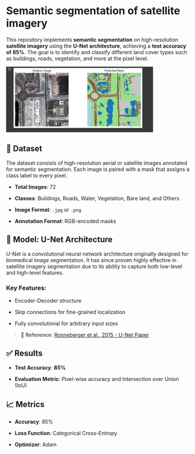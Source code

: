 # Semantic segmentation of satellite imagery
This repository implements **semantic segmentation** on high-resolution **satellite imagery** using the **U-Net architecture**, achieving a **test accuracy of 85%**. The goal is to identify and classify different land cover types such as buildings, roads, vegetation, and more at the pixel level.


<img src="example/image.png" width="400"/>


## 📂 Dataset

The dataset consists of high-resolution aerial or satellite images annotated for semantic segmentation. Each image is paired with a mask that assigns a class label to every pixel.

-   **Total Images**: 72
    
-   **Classes**: Buildings, Roads, Water, Vegetation, Bare land, and Others
    
-   **Image Format**: `.jpg` or `.png`
    
-   **Annotation Format**: RGB-encoded masks


## 🧠 Model: U-Net Architecture

U-Net is a convolutional neural network architecture originally designed for biomedical image segmentation. It has since proven highly effective in satellite imagery segmentation due to its ability to capture both low-level and high-level features.

### Key Features:

-   Encoder-Decoder structure
    
-   Skip connections for fine-grained localization
    
-   Fully convolutional for arbitrary input sizes
    

> 📖 **Reference**: [Ronneberger et al., 2015 - U-Net Paper](https://arxiv.org/abs/1505.04597)


## ✅ Results

-   **Test Accuracy**: **85%**
    
-   **Evaluation Metric**: Pixel-wise accuracy and Intersection over Union (IoU)


## 📈 Metrics

-   **Accuracy**: 85%
    
-   **Loss Function**: Categorical Cross-Entropy
    
-   **Optimizer**: Adam
